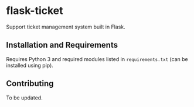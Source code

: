 # flask-ticket

Support ticket management system built in Flask.

## Installation and Requirements

Requires Python 3 and required modules listed in `requirements.txt` (can be installed using pip).

## Contributing

To be updated.